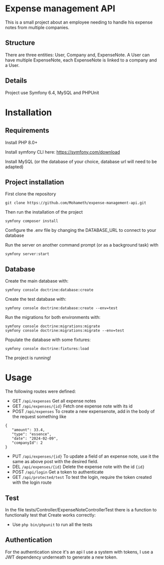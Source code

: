 
# Expense management API
This is a small project about an employee needing to handle his expense notes from multiple companies. 

## Structure
There are three entities: User, Company and, ExpenseNote. A User can have multiple ExpenseNote, each ExpenseNote is linked to a company and a User. 

## Details 
Project use Symfony 6.4, MySQL and PHPUnit

# Installation

## Requirements
Install PHP 8.0+

Install symfony CLI here: https://symfony.com/download

Install MySQL (or the database of your choice, database url will need to be adapted)

## Project installation
First clone the repository 
```
git clone https://github.com/Mohameth/expense-management-api.git
```
Then run the installation of the project
```
symfony composer install
 ```
Configure the .env file by changing the DATABASE_URL to connect to your database

Run the server on another command prompt (or as a background task) with
```
symfony server:start
```

## Database 
Create the main database with: 
```
symfony console doctrine:database:create
```
Create the test database with: 
```
symfony console doctrine:database:create --env=test
```
Run the migrations for both environments with:
```
symfony console doctrine:migrations:migrate
symfony console doctrine:migrations:migrate --env=test
```
Populate the database with some fixtures: 
```
symfony console doctrine:fixtures:load
```

The project is running! 

# Usage

The following routes were defined: 
 - GET `/api/expenses` Get all expense notes
 - GET `/api/expenses/{id}` Fetch one expense note with its id 
 - POST `/api/expenses` To create a new expensenote, add in the body of the request something like 
 ```
 {
    "amount": 33.4,
    "type": "essence",
    "date": "2024-02-09",
    "companyId": 2
}
```
 - PUT `/api/expenses/{id}` To update a field of an expense note, use it the same as above post with the desired field.
 - DEL `/api/expenses/{id}` Delete the expense note with the id `{id}`
 - POST `/api/login` Get a token to authenticate
 - GET `/api/protected/test` To test the login, require the token created with the login route

 ## Test 
 In the file tests/Controller/ExpenseNoteControllerTest there is a function to functionally test that Create works correctly:
  - Use `php bin/phpunit` to run all the tests

## Authentication
For the authentication since it's an api I use a system with tokens, I use a JWT dependency underneath to generate a new token. 
